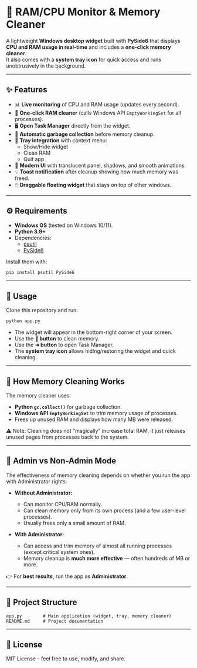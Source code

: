 # 🧠 RAM/CPU Monitor & Memory Cleaner

A lightweight **Windows desktop widget** built with **PySide6** that displays **CPU and RAM usage in real-time** and includes a **one-click memory cleaner**.  
It also comes with a **system tray icon** for quick access and runs unobtrusively in the background.

---

## ✨ Features

- 📊 **Live monitoring** of CPU and RAM usage (updates every second).  
- 🚀 **One-click RAM cleaner** (calls Windows API `EmptyWorkingSet` for all processes).  
- 🖥️ **Open Task Manager** directly from the widget.  
- 🍃 **Automatic garbage collection** before memory cleanup.  
- 🔔 **Tray integration** with context menu:
  - Show/Hide widget  
  - Clean RAM  
  - Quit app  
- 🎨 **Modern UI** with translucent panel, shadows, and smooth animations.  
- 💡 **Toast notification** after cleanup showing how much memory was freed.  
- 🖱️ **Draggable floating widget** that stays on top of other windows.

---

## ⚙️ Requirements

- **Windows OS** (tested on Windows 10/11).  
- **Python 3.9+**  
- Dependencies:
  - [psutil](https://pypi.org/project/psutil/)  
  - [PySide6](https://pypi.org/project/PySide6/)  

Install them with:

```bash
pip install psutil PySide6
````

---

## 🚀 Usage

Clone this repository and run:

```bash
python app.py
```

* The widget will appear in the bottom-right corner of your screen.
* Use the **🚀 button** to clean memory.
* Use the **➜ button** to open Task Manager.
* The **system tray icon** allows hiding/restoring the widget and quick cleaning.

---

## 🔧 How Memory Cleaning Works

The memory cleaner uses:

* **Python `gc.collect()`** for garbage collection.
* **Windows API `EmptyWorkingSet`** to trim memory usage of processes.
* Frees up unused RAM and displays how many MB were released.

⚠️ Note: Cleaning does not "magically" increase total RAM, it just releases unused pages from processes back to the system.

---

## 🔑 Admin vs Non-Admin Mode

The effectiveness of memory cleaning depends on whether you run the app with Administrator rights:

* **Without Administrator:**

  * Can monitor CPU/RAM normally.
  * Can clean memory only from its own process (and a few user-level processes).
  * Usually frees only a small amount of RAM.

* **With Administrator:**

  * Can access and trim memory of almost all running processes (except critical system ones).
  * Memory cleanup is **much more effective** — often hundreds of MB or more.

👉 For **best results**, run the app as **Administrator**.

---

## 📂 Project Structure

```
app.py        # Main application (widget, tray, memory cleaner)
README.md     # Project documentation
```

---

## 📜 License

MIT License – feel free to use, modify, and share.
